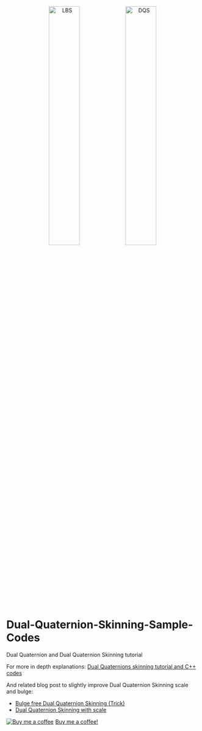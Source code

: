 <div align="center"><img src="http://rodolphe-vaillant.fr/images/2015-06/bar_lbs.png" alt="LBS" width="40%"><img src="http://rodolphe-vaillant.fr/images/2015-06/bar_dqs.png" alt="DQS" width="40%"></div>

# Dual-Quaternion-Skinning-Sample-Codes
Dual Quaternion and Dual Quaternion Skinning tutorial

For more in depth explanations:
<a href="/?e=29">Dual Quaternions skinning tutorial and C++ codes</a>

And related blog post to slightly improve Dual Quaternion Skinning scale and bulge:
- <a href="/?e=72">Bulge free Dual Quaternion Skinning (Trick)</a>
- <a href="/?e=78">Dual Quaternion Skinning with scale</a>

<link href="https://fonts.googleapis.com/css?family=Cookie" rel="stylesheet"><a class="bmc-button" target="_blank" href="https://www.buymeacoffee.com/jBnA3c2Fw"><img src="https://www.buymeacoffee.com/assets/img/BMC-btn-logo.svg" alt="Buy me a coffee"><span style="margin-left:5px">Buy me a coffee!</span></a>
